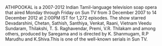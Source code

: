 ATHIPOOKAL is a 2007-2012 Indian Tamil-language television soap opera that aired Monday through Friday on Sun TV from 3 December 2007 to 14 December 2012 at 2:00PM IST for 1,272 episodes. The show starred Devadarshini, Chetan, Sathish, Santhiya, Venkat, Raani, Vietnam Veedu Sundaram, Thilakshi, T. S. Raghavendar, Premi, V.R. Thilakam and among others, produced by Saregama and is directed by K. Shanmugam, R.P Marudhu and K.Shiva.This is one of the well-known serials in Sun TV.
